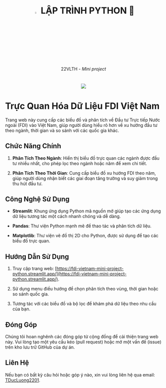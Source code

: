 <h1 align="center">
    <img width="4%" src="https://images.squarespace-cdn.com/content/v1/5930dc9237c5817c00b10842/1607929454387-Z64LGZAMXVUKBRXCGC0X/35189853_2076230709311065_3947220011839389696_o.png?format=750w">
    LẬP TRÌNH PYTHON  🚀
</h1>
<p align="center">22VLTH - <i>Mini project</i></p>
<h1 align="center">
    <img width="%" src="https://vnfdi.com/wp-content/uploads/2022/07/cropped-LogVNFDI-Final.png">
</h1>

# Trực Quan Hóa Dữ Liệu FDI Việt Nam

Trang web này cung cấp các biểu đồ và phân tích về Đầu tư Trực tiếp Nước ngoài (FDI) vào Việt Nam, giúp người dùng hiểu rõ hơn về xu hướng đầu tư theo ngành, thời gian và so sánh với các quốc gia khác.

## Chức Năng Chính

1. **Phân Tích Theo Ngành**: Hiển thị biểu đồ trực quan các ngành được đầu tư nhiều nhất, cho phép lọc theo ngành hoặc năm để xem chi tiết.

2. **Phân Tích Theo Thời Gian**: Cung cấp biểu đồ xu hướng FDI theo năm, giúp người dùng nhận biết các giai đoạn tăng trưởng và suy giảm trong thu hút đầu tư.

## Công Nghệ Sử Dụng

- **Streamlit**: Khung ứng dụng Python mã nguồn mở giúp tạo các ứng dụng dữ liệu tương tác một cách nhanh chóng và dễ dàng.

- **Pandas**: Thư viện Python mạnh mẽ để thao tác và phân tích dữ liệu.

- **Matplotlib**: Thư viện vẽ đồ thị 2D cho Python, được sử dụng để tạo các biểu đồ trực quan.

## Hướng Dẫn Sử Dụng

1. Truy cập trang web: [https://fdi-vietnam-mini-project-python.streamlit.app/](https://fdi-vietnam-mini-project-python.streamlit.app/).

2. Sử dụng menu điều hướng để chọn phân tích theo vùng, thời gian hoặc so sánh quốc gia.

3. Tương tác với các biểu đồ và bộ lọc để khám phá dữ liệu theo nhu cầu của bạn.

## Đóng Góp

Chúng tôi hoan nghênh các đóng góp từ cộng đồng để cải thiện trang web này. Vui lòng tạo một yêu cầu kéo (pull request) hoặc mở một vấn đề (issue) trên kho lưu trữ GitHub của dự án.

## Liên Hệ

Nếu bạn có bất kỳ câu hỏi hoặc góp ý nào, xin vui lòng liên hệ qua email: [TDucLuong2201](tducluong.individual@gmail.com).
